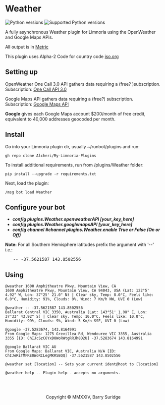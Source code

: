 # Weather

![Python versions](https://img.shields.io/badge/Python-version-blue) ![Supported Python versions](https://img.shields.io/badge/3.9%2C%203.10%2C%203.11%2C%203.12-blue.svg)

A fully asynchronous Weather plugin for Limnoria using the OpenWeather and Google Maps APIs.

All output is in [Metric](https://www.bipm.org/en/)

This plugin uses Alpha-2 Code for country code [iso.org](https://www.iso.org/obp/ui#iso:pub:PUB500001:en)

## Setting up

OpenWeather One Call 3.0 API gathers data requiring a (free? )subscription.\
Subscription: [One Call API 3.0](https://openweathermap.org/api/one-call-3)

Google Maps API gathers data requiring a (free?) subscription.\
Subscription: [Google Maps API](https://developers.google.com/maps)

**Google** gives each Google Maps account $200/month of free credit, equivalent to 40,000 addresses geocoded per month.

## Install

Go into your Limnoria plugin dir, usually ~/runbot/plugins and run:

```plaintext
gh repo clone Alcheri/My-Limnoria-Plugins
```

To install additional requirements, run from /plugins/Weather folder:

```plaintext
pip install --upgrade -r requirements.txt 
```

Next, load the plugin:

```plaintext
/msg bot load Weather
```

## Configure your bot

* **_config plugins.Weather.openweatherAPI [your_key_here]_**
* **_config plugins.Weather.googlemapsAPI [your_key_here]_**
* **_config channel #channel plugins.Weather.enable True or False (On or Off)_**

**Note:** For all Southern Hemisphere latitudes prefix the argument with '--' i.e.:
<pre>   -- -37.5621587 143.8502556</pre>

## Using

```plaintext
@weather 1600 Amphitheatre Pkwy, Mountain View, CA
1600 Amphitheatre Pkwy, Mountain View, CA 94043, USA (Lat: 122°5' 4.92" W, Lon: 37°25' 21.0" N) | Clear sky, Temp: 8.0°C, Feels like: 6.0°C, Humidity: 91%, Clouds: 0%, Wind: 7 Km/h NW, UVI 0 (Low)

@weather -- -37.5621587 143.8502556
Ballarat Central VIC 3350, Australia (Lat: 143°51' 1.08" E, Lon: 37°33' 43.92" S) | Clear sky, Temp: 10.0°C, Feels like: 10.0°C, Humidity: 99%, Clouds: 9%, Wind: 5 Km/h SSE, UVI 0 (Low)

@google -37.5283674, 143.8164991
From Google Maps: 1275 Grevillea Rd, Wendouree VIC 3355, Australia 3355 [ID: ChIJcSzC6YxD0WoRWtgRRJh8D2U] -37.5283674 143.8164991

@google Ballarat VIC AU
From Google Maps: Ballarat VIC, Australia N/A [ID: ChIJeRiTMFRE0WoRILegMKR5BQQ] -37.5621587 143.8502556

@weather set [location] -- Sets your current ident@host to [location]

@weather help -- Plugin help - accepts no arguments.
```
<br/><br/>
<p align="center">Copyright © MMXXIV, Barry Suridge</p>

